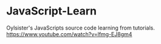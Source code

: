 # JavaScript-Learn
 Oylsister's JavaScripts source code learning from tutorials.
https://www.youtube.com/watch?v=lfmg-EJ8gm4
